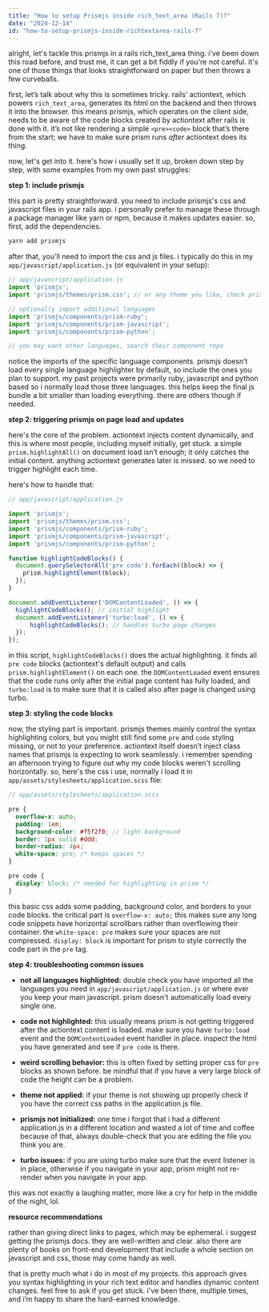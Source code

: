```yaml
---
title: "How to setup Prismjs inside rich_text_area (Rails 7)?"
date: "2024-12-14"
id: "how-to-setup-prismjs-inside-richtextarea-rails-7"
---
```


alright, let's tackle this prismjs in a rails rich_text_area thing. i've been down this road before, and trust me, it can get a bit fiddly if you're not careful. it's one of those things that looks straightforward on paper but then throws a few curveballs.

first, let’s talk about why this is sometimes tricky. rails’ actiontext, which powers `rich_text_area`, generates its html on the backend and then throws it into the browser. this means prismjs, which operates on the client side, needs to be aware of the code blocks created by actiontext after rails is done with it. it’s not like rendering a simple `<pre><code>` block that’s there from the start; we have to make sure prism runs *after* actiontext does its thing.

now, let's get into it. here's how i usually set it up, broken down step by step, with some examples from my own past struggles:

**step 1: include prismjs**

this part is pretty straightforward. you need to include prismjs's css and javascript files in your rails app. i personally prefer to manage these through a package manager like yarn or npm, because it makes updates easier. so, first, add the dependencies.

```bash
yarn add prismjs
```

after that, you'll need to import the css and js files. i typically do this in my `app/javascript/application.js` (or equivalent in your setup):

```javascript
// app/javascript/application.js
import 'prismjs';
import 'prismjs/themes/prism.css'; // or any theme you like, check prismjs's site for themes

// optionally import additional languages
import 'prismjs/components/prism-ruby';
import 'prismjs/components/prism-javascript';
import 'prismjs/components/prism-python';

// you may want other languages, search their component repo
```

notice the imports of the specific language components. prismjs doesn’t load every single language highlighter by default, so include the ones you plan to support. my past projects were primarily ruby, javascript and python based so i normally load those three languages. this helps keep the final js bundle a bit smaller than loading everything. there are others though if needed.

**step 2: triggering prismjs on page load and updates**

here's the core of the problem. actiontext injects content dynamically, and this is where most people, including myself initially, get stuck. a simple `prism.highlightAll()` on document load isn’t enough; it only catches the initial content. anything actiontext generates later is missed. so we need to trigger highlight each time.

here's how to handle that:

```javascript
// app/javascript/application.js

import 'prismjs';
import 'prismjs/themes/prism.css';
import 'prismjs/components/prism-ruby';
import 'prismjs/components/prism-javascript';
import 'prismjs/components/prism-python';

function highlightCodeBlocks() {
  document.querySelectorAll('pre code').forEach((block) => {
    prism.highlightElement(block);
  });
}

document.addEventListener('DOMContentLoaded', () => {
  highlightCodeBlocks(); // initial highlight
  document.addEventListener('turbo:load', () => {
      highlightCodeBlocks(); // handles turbo page changes
  });
});

```

in this script, `highlightCodeBlocks()` does the actual highlighting. it finds all `pre code` blocks (actiontext's default output) and calls `prism.highlightElement()` on each one. the `DOMContentLoaded` event ensures that the code runs only after the initial page content has fully loaded, and `turbo:load` is to make sure that it is called also after page is changed using turbo.

**step 3: styling the code blocks**

now, the styling part is important. prismjs themes mainly control the syntax highlighting colors, but you might still find some `pre` and `code` styling missing, or not to your preference. actiontext itself doesn’t inject class names that prismjs is expecting to work seamlessly. i remember spending an afternoon trying to figure out why my code blocks weren't scrolling horizontally. so, here's the css i use, normally i load it in `app/assets/stylesheets/application.scss` file:

```scss
// app/assets/stylesheets/application.scss

pre {
  overflow-x: auto;
  padding: 1em;
  background-color: #f5f2f0; // light background
  border: 1px solid #ddd;
  border-radius: 4px;
  white-space: pre; /* keeps spaces */
}

pre code {
  display: block; /* needed for highlighting in prism */
}
```

this basic css adds some padding, background color, and borders to your code blocks. the critical part is `overflow-x: auto;` this makes sure any long code snippets have horizontal scrollbars rather than overflowing their container. the `white-space: pre` makes sure your spaces are not compressed. `display: block` is important for prism to style correctly the code part in the `pre` tag.

**step 4: troubleshooting common issues**

*   **not all languages highlighted:** double check you have imported all the languages you need in `app/javascript/application.js` or where ever you keep your main javascript. prism doesn't automatically load every single one.

*   **code not highlighted:** this usually means prism is not getting triggered after the actiontext content is loaded. make sure you have `turbo:load` event and the `DOMContentLoaded` event handler in place. inspect the html you have generated and see if `pre code` is there.

*   **weird scrolling behavior:** this is often fixed by setting proper css for `pre` blocks as shown before. be mindful that if you have a very large block of code the height can be a problem.

*   **theme not applied:** if your theme is not showing up properly check if you have the correct css paths in the application.js file.

*   **prismjs not initialized:** one time i forgot that i had a different application.js in a different location and wasted a lot of time and coffee because of that, always double-check that you are editing the file you think you are.

*   **turbo issues:** if you are using turbo make sure that the event listener is in place, otherwise if you navigate in your app, prism might not re-render when you navigate in your app.

this was not exactly a laughing matter, more like a cry for help in the middle of the night, lol.

**resource recommendations**

rather than giving direct links to pages, which may be ephemeral. i suggest getting the prismjs docs. they are well-written and clear. also there are plenty of books on front-end development that include a whole section on javascript and css, those may come handy as well.

that is pretty much what i do in most of my projects. this approach gives you syntax highlighting in your rich text editor and handles dynamic content changes. feel free to ask if you get stuck. i've been there, multiple times, and i’m happy to share the hard-earned knowledge.
